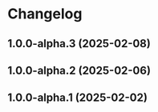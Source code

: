 # Changelog

<!-- You should *NOT* be adding new change log entries to this file.
     You should create a file in the news directory instead.
     For helpful instructions, please see:
     https://6.docs.plone.org/volto/developer-guidelines/contributing.html#create-a-pull-request
-->

<!-- towncrier release notes start -->

## 1.0.0-alpha.3 (2025-02-08)

## 1.0.0-alpha.2 (2025-02-06)

## 1.0.0-alpha.1 (2025-02-02)
